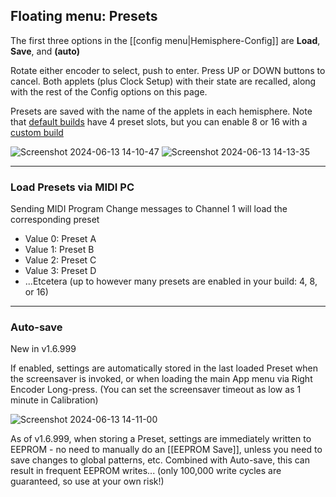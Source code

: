 ## Floating menu: Presets

The first three options in the [[config menu|Hemisphere-Config]] are **Load**, **Save**, and **(auto)**

Rotate either encoder to select, push to enter. Press UP or DOWN buttons to cancel. Both applets (plus Clock Setup) with their state are recalled, along with the rest of the Config options on this page.

Presets are saved with the name of the applets in each hemisphere. Note that [default builds](https://github.com/djphazer/O_C-Phazerville/releases) have 4 preset slots, but you can enable 8 or 16 with a [custom build](https://github.com/djphazer/O_C-Phazerville/discussions/38)

![Screenshot 2024-06-13 14-10-47](https://github.com/djphazer/O_C-Phazerville/assets/109086194/c1413c95-627c-40d2-88ff-79b00829f31b)
![Screenshot 2024-06-13 14-13-35](https://github.com/djphazer/O_C-Phazerville/assets/109086194/9343eb3d-77d8-41fa-ba64-b616aa35d544)

***

### Load Presets via MIDI PC

Sending MIDI Program Change messages to Channel 1 will load the corresponding preset
* Value 0: Preset A
* Value 1: Preset B
* Value 2: Preset C
* Value 3: Preset D
* ...Etcetera (up to however many presets are enabled in your build: 4, 8, or 16)

***

### Auto-save

New in v1.6.999

If enabled, settings are automatically stored in the last loaded Preset when the screensaver is invoked, or when loading the main App menu via Right Encoder Long-press. (You can set the screensaver timeout as low as 1 minute in Calibration)

![Screenshot 2024-06-13 14-11-00](https://github.com/djphazer/O_C-Phazerville/assets/109086194/a80339d8-373c-41e2-bcd6-7f4782c05262)

As of v1.6.999, when storing a Preset, settings are immediately written to EEPROM - no need to manually do an [[EEPROM Save]], unless you need to save changes to global patterns, etc. Combined with Auto-save, this can result in frequent EEPROM writes... (only 100,000 write cycles are guaranteed, so use at your own risk!)